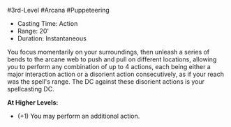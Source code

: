 #3rd-Level #Arcana #Puppeteering
 
- Casting Time: Action
- Range: 20'
- Duration: Instantaneous  

You focus momentarily on your surroundings, then unleash a series of bends to the arcane web to push and pull on different locations, allowing you to perform any combination of up to 4 actions, each being either a major interaction action or a disorient action consecutively, as if your reach was the spell's range. The DC against these disorient actions is your spellcasting DC.
 
**At Higher Levels:** 
* (+1) You may perform an additional action.